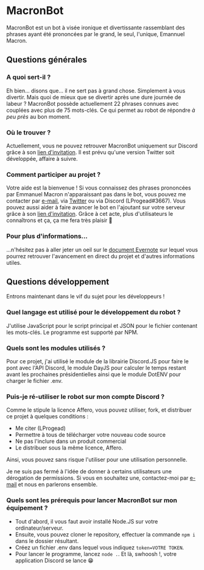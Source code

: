 # MacronBot
MacronBot est un bot à visée ironique et divertissante rassemblant des phrases ayant été prononcées par le grand, le seul, l'unique, Emannuel Macron.

## Questions générales

### A quoi sert-il ?
Eh bien... disons que... il ne sert pas à grand chose. Simplement à vous divertir. Mais quoi de mieux que se divertir après une dure journée de labeur ?
MacronBot possède actuellement 22 phrases connues avec couplées avec plus de 75 mots-clés. Ce qui permet au robot de répondre *à peu près* au bon moment.

### Où le trouver ?
Actuellement, vous ne pouvez retrouver MacronBot uniquement sur Discord grâce à son [lien d'invitation](https://discord.com/api/oauth2/authorize?client_id=737659120219586652&permissions=67584&scope=bot).
Il est prévu qu'une version Twitter soit développée, affaire à suivre.

### Comment participer au projet ?
Votre aide est la bienvenue ! Si vous connaissez des phrases prononcées par Emmanuel Macron n'apparaissant pas dans le bot, vous pouvez me contacter par [e-mail](mailto:lprogead@mailo.com), via [Twitter](https://twitter.com/lprogead) ou via Discord (LProgead#3667).
Vous pouvez aussi aider à faire avancer le bot en l'ajoutant sur votre serveur grâce à son [lien d'invitation](https://discord.com/api/oauth2/authorize?client_id=737659120219586652&permissions=67584&scope=bot). Grâce à cet acte, plus d'utilisateurs le connaîtrons et ça, ça me fera très plaisir 🥰

### Pour plus d'informations...
...n'hésitez pas à aller jeter un oeil sur le [document Evernote](https://www.evernote.com/shard/s747/sh/84a0652a-8bae-4aad-9966-e43bce06651d/30e65a53aaf847f95d387cab8685def6) sur lequel vous pourrez retrouver l'avancement en direct du projet et d'autres informations utiles.


## Questions développement
Entrons maintenant dans le vif du sujet pour les développeurs !

### Quel langage est utilisé pour le développement du robot ?
J'utilise JavaScript pour le script principal et JSON pour le fichier contenant les mots-clés. Le programme est supporté par NPM.

### Quels sont les modules utilisés ?
Pour ce projet, j'ai utilisé le module de la librairie Discord.JS pour faire le pont avec l'API Discord, le module DayJS pour calculer le temps restant avant les prochaines présidentielles ainsi que le module DotENV pour charger le fichier .env.

### Puis-je ré-utiliser le robot sur mon compte Discord ?
Comme le stipule la licence Affero, vous pouvez utiliser, fork, et distribuer ce projet à quelques conditions :
- Me citer (LProgead)
- Permettre à tous de télécharger votre nouveau code source
- Ne pas l'inclure dans un produit commercial
- Le distribuer sous la même licence, Affero.

Ainsi, vous pouvez sans risque l'utiliser pour une utilisation personnelle.

Je ne suis pas fermé à l'idée de donner à certains utilisateurs une dérogation de permissions. Si vous en souhaitez une, contactez-moi par [e-mail](mailto:lprogead@mailo.com) et nous en parlerons ensemble.

### Quels sont les prérequis pour lancer MacronBot sur mon équipement ?
- Tout d'abord, il vous faut avoir installé Node.JS sur votre ordinateur/serveur.
- Ensuite, vous pouvez cloner le repository, effectuer la commande `npm i` dans le dossier résultant.
- Créez un fichier .env dans lequel vous indiquez `token=VOTRE TOKEN`.
- Pour lancer le programme, lancez `node .`.
Et là, swhoosh !, votre application Discord se lance 😁
